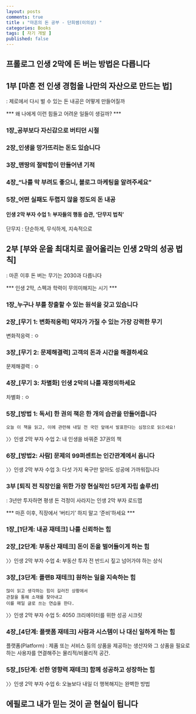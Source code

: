 ```yaml
---
layout: posts
comments: true
title : "마흔의 돈 공부 - 단희쌤(이의상) "
categories: Books
tags: [ 자기 개발 ]
published: false
---
```


## 프롤로그 인생 2막에 돈 버는 방법은 다릅니다

## 1부 [마흔 전 인생 경험을 나만의 자산으로 만드는 법]
: 제로에서 다시 벌 수 있는 돈 내공은 어떻게 만들어질까

*** 왜 나에게 이런 힘들고 어려운 일들이 생길까? ***
### 1장_공부보다 자신감으로 버티던 시절
### 2장_인생을 망가뜨리는 돈도 있습니다
### 3장_맨땅의 절박함이 만들어낸 기적
### 4장_“나를 막 부려도 좋으니, 블로그 마케팅을 알려주세요”
### 5장_어떤 실패도 두렵지 않을 정도의 돈 내공
#### 인생 2막 부자 수업 1: 부자들의 행동 습관, ‘단무지 법칙’

단무지
 : 단순하게, 무식하게, 지속적으로 


## 2부 [부와 운을 최대치로 끌어올리는 인생 2막의 성공 법칙]
: 마흔 이후 돈 버는 무기는 2030과 다릅니다

*** 인생 2막, 스펙과 학력이 무의미해지는 시기 ***
### 1장_누구나 부를 창출할 수 있는 원석을 갖고 있습니다
### 2장_[무기 1: 변화적응력] 약자가 가질 수 있는 가장 강력한 무기
변화적응력
 : ㅇ
### 3장_[무기 2: 문제해결력] 고객의 돈과 시간을 해결하세요
문제해결력
 : ㅇ

### 4장_[무기 3: 차별화] 인생 2막의 나를 재정의하세요
차별화
 : ㅇ
### 5장_[방법 1: 독서] 한 권의 책은 한 개의 습관을 만들어줍니다

```
오늘 이 책을 읽고, 이에 관련해 내일 전 국민 앞에서 발표한다는 심정으로 읽으세요!
```

〉〉인생 2막 부자 수업 2: 내 인생을 바꿔준 37권의 책
### 6장_[방법2: 사람] 문제의 99퍼센트는 인간관계에서 옵니다
〉〉인생 2막 부자 수업 3: 다섯 가지 욕구만 알아도 성공에 가까워집니다

### 3부 [퇴직 전 직장인을 위한 가장 현실적인 5단계 자립 솔루션]
: 3년만 투자하면 평생 돈 걱정이 사라지는 인생 2막 부자 로드맵

*** 마흔 이후, 직장에서 ‘버티기’ 하지 말고 ‘준비’하세요 ***
### 1장_[1단계: 내공 재테크] 나를 신뢰하는 힘
### 2장_[2단계: 부동산 재테크] 돈이 돈을 벌어들이게 하는 힘
〉〉인생 2막 부자 수업 4: 부동산 투자 전 반드시 짚고 넘어가야 하는 상식
### 3장_[3단계: 플랜B 재테크] 원하는 일을 지속하는 힘

```
많이 읽고 생각하는 힘이 길러진 상황에서
관찰을 통해 소재를 찾아내고
이를 매일 글로 쓰는 연습을 한다.
```

〉〉인생 2막 부자 수업 5: 4050 크리에이터를 위한 성공 시크릿
### 4장_[4단계: 플랫폼 재테크] 사람과 시스템이 나 대신 일하게 하는 힘
플랫폼(Platform)
 : 제품 또는 서비스 등의 상품을 제공하는 생산자와 그 상품을 필요로 하는 사용자를 연결해주는 물리적/비물리적 공간.
### 5장_[5단계: 선한 영향력 재테크] 함께 성공하고 성장하는 힘
〉〉인생 2막 부자 수업 6: 오늘보다 내일 더 행복해지는 완벽한 방법

## 에필로그 내가 믿는 것이 곧 현실이 됩니다